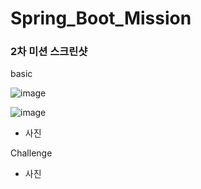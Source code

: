 # Spring_Boot_Mission

### 2차 미션 스크린샷
basic


![image](https://user-images.githubusercontent.com/73453283/155122048-27ed7584-c881-44e4-9c77-f96f1fb4d412.png)

![image](https://user-images.githubusercontent.com/73453283/155114429-5abb8fc8-f5e2-4521-a805-4d12fa49b4a0.png)

* 사진

Challenge

* 사진



